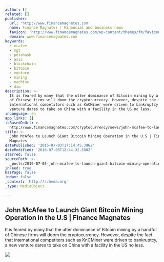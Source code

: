 ```yaml
---
author: []
related: []
publisher:
  url: 'http://www.financemagnates.com'
  name: Finance Magnates | Financial and business news
  favicon: 'http://www.financemagnates.com/wp-content/themes/fm/favicon.ico'
  domain: www.financemagnates.com
keywords:
  - mcafee
  - mgt
  - petahash
  - asic
  - blockchain
  - bitcoin
  - venture
  - mining
  - machine
  - dam
description: >-
  It is feared by many that the utter dominance of Bitcoin mining by a handful
  of Chinese firms will doom the cryptocurrency. However, despite the fact that
  international competitors such as KnCMiner were driven to bankruptcy, a new
  venture dares to take on China with a facility in the US no less.
inLanguage: en
app_links: []
isBasedOnUrl: >-
  http://www.financemagnates.com/cryptocurrency/news/john-mcafee-to-launch-giant-bitcoin-mining-operation-in-the-u-s/
title: >-
  John McAfee to Launch Giant Bitcoin Mining Operation in the U.S | Finance
  Magnates
datePublished: '2016-07-03T17:14:45.396Z'
dateModified: '2016-07-03T12:44:32.500Z'
starred: false
sourcePath: >-
  _posts/2016-07-03-john-mcafee-to-launch-giant-bitcoin-mining-operation-in-the.md
inFeed: true
hasPage: false
inNav: false
_context: 'http://schema.org'
_type: MediaObject

---
```

<article style=""><h1>John McAfee to Launch Giant Bitcoin Mining Operation in the U.S | Finance Magnates</h1><p>It is feared by many that the utter dominance of Bitcoin mining by a handful of Chinese firms will doom the cryptocurrency. However, despite the fact that international competitors such as KnCMiner were driven to bankruptcy, a new venture dares to take on China with a facility in the US no less.</p><img src="http://www.financemagnates.com/wp-content/uploads/2016/07/John-McAfee-880x400.jpg" /></article>